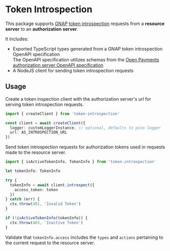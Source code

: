 # Token Introspection

This package supports [GNAP](https://datatracker.ietf.org/doc/html/draft-ietf-gnap-core-protocol) [token introspection](https://datatracker.ietf.org/doc/html/draft-ietf-gnap-resource-servers#section-3.3) requests from a **resource server** to an **authorization server**.

It includes:

- Exported TypeScript types generated from a GNAP token introspection OpenAPI specification  
  The OpenAPI specification utilizes schemas from the [Open Payments](../../docs/glossary.md#open-payments) [authorization server OpenAPI specification](https://github.com/interledger/open-payments/blob/main/openapi/auth-server.yaml)
- A NodeJS client for sending token introspection requests

## Usage

Create a token inspection client with the authorization server's url for serving token introspection requests.

```ts
import { createClient } from 'token-introspection'

const client = await createClient({
  logger: customLoggerInstance, // optional, defaults to pino logger
  url: AS_INTROSPECTION_URL
})
```

Send token introspection requests for authorization tokens used in requests made to the resource server.

```ts
import { isActiveTokenInfo, TokenInfo } from 'token-introspection'

let tokenInfo: TokenInfo

try {
  tokenInfo = await client.introspect({
    access_token: token
  })
} catch (err) {
  ctx.throw(401, 'Invalid Token')
}

if (!isActiveTokenInfo(tokenInfo)) {
  ctx.throw(403, 'Inactive Token')
}
```

Validate that `tokenInfo.access` includes the `types` and `actions` pertaining to the current request to the resource server.
